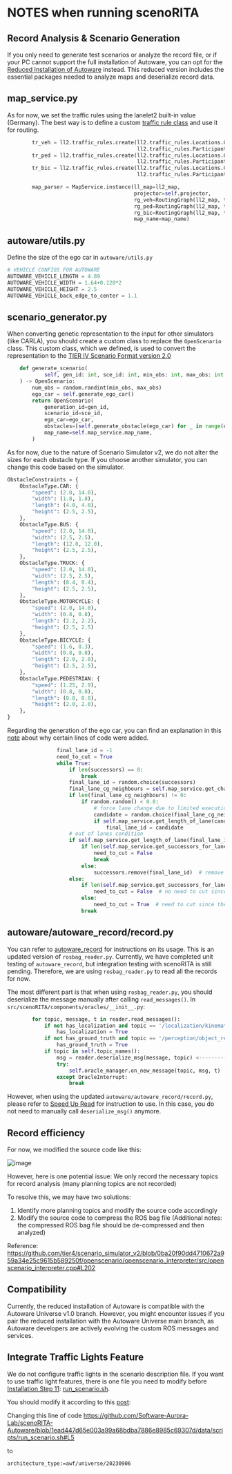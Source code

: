 # NOTES when running scenoRITA

## Record Analysis & Scenario Generation

If you only need to generate test scenarios or analyze the record file, or if your PC cannot support the full installation of Autoware, you can opt for the [Reduced Installation of Autoware](https://github.com/lethal233/autoware) instead. This reduced version includes the essential packages needed to analyze maps and deserialize record data.

## map_service.py

As for now, we set the traffic rules using the lanelet2 built-in value (Germany). The best way is to define a custom [traffic rule class](https://github.com/fzi-forschungszentrum-informatik/Lanelet2/blob/master/lanelet2_traffic_rules/README.md) and use it for routing.
```py
        tr_veh = ll2.traffic_rules.create(ll2.traffic_rules.Locations.Germany,
                                          ll2.traffic_rules.Participants.Vehicle)
        tr_ped = ll2.traffic_rules.create(ll2.traffic_rules.Locations.Germany,
                                          ll2.traffic_rules.Participants.Pedestrian)
        tr_bic = ll2.traffic_rules.create(ll2.traffic_rules.Locations.Germany,
                                          ll2.traffic_rules.Participants.Bicycle)

        map_parser = MapService.instance(ll_map=ll2_map,
                                         projector=self.projector,
                                         rg_veh=RoutingGraph(ll2_map, tr_veh),
                                         rg_ped=RoutingGraph(ll2_map, tr_ped),
                                         rg_bic=RoutingGraph(ll2_map, tr_bic),
                                         map_name=map_name)
```

## autoware/utils.py

Define the size of the ego car in `autoware/utils.py`

```py
# VEHICLE CONFIGS FOR AUTOWARE
AUTOWARE_VEHICLE_LENGTH = 4.89
AUTOWARE_VEHICLE_WIDTH = 1.64+0.128*2
AUTOWARE_VEHICLE_HEIGHT = 2.5
AUTOWARE_VEHICLE_back_edge_to_center = 1.1
```

## scenario_generator.py

When converting genetic representation to the input for other simulators (like CARLA), you should create a custom class to replace the `OpenScenario` class.  This custom class, which we defined, is used to convert the representation to the [TIER IV Scenario Format version 2.0](https://tier4.github.io/scenario_simulator_v2-docs/developer_guide/TIERIVScenarioFormatVersion2/)

```py
    def generate_scenario(
            self, gen_id: int, sce_id: int, min_obs: int, max_obs: int
    ) -> OpenScenario:
        num_obs = random.randint(min_obs, max_obs)
        ego_car = self.generate_ego_car()
        return OpenScenario(
            generation_id=gen_id,
            scenario_id=sce_id,
            ego_car=ego_car,
            obstacles=[self.generate_obstacle(ego_car) for _ in range(num_obs)],
            map_name=self.map_service.map_name,
        )
```

As for now, due to the nature of Scenario Simulator v2, we do not alter the sizes for each obstacle type. If you choose another simulator, you can change this code based on the simulator.


```py
ObstacleConstraints = {
    ObstacleType.CAR: {
        "speed": (2.0, 14.0),
        "width": (1.8, 1.8),
        "length": (4.0, 4.0),
        "height": (2.5, 2.5),
    },
    ObstacleType.BUS: {
        "speed": (2.0, 14.0),
        "width": (2.5, 2.5),
        "length": (12.0, 12.0),
        "height": (2.5, 2.5),
    },
    ObstacleType.TRUCK: {
        "speed": (2.0, 14.0),
        "width": (2.5, 2.5),
        "length": (8.4, 8.4),
        "height": (2.5, 2.5),
    },
    ObstacleType.MOTORCYCLE: {
        "speed": (2.0, 14.0),
        "width": (0.8, 0.8),
        "length": (2.2, 2.2),
        "height": (2.5, 2.5)
    },
    ObstacleType.BICYCLE: {
        "speed": (1.6, 8.3),
        "width": (0.8, 0.8),
        "length": (2.0, 2.0),
        "height": (2.5, 2.5),
    },
    ObstacleType.PEDESTRIAN: {
        "speed": (1.25, 2.9),
        "width": (0.8, 0.8),
        "length": (0.8, 0.8),
        "height": (2.0, 2.0),
    },
}
```

Regarding the generation of the ego car, you can find an explanation in this [note](https://github.com/orgs/autowarefoundation/discussions/4687#discussioncomment-9357644) about why certain lines of code were added.

```py
                final_lane_id = -1
                need_to_cut = True
                while True:
                    if len(successors) == 0:
                        break
                    final_lane_id = random.choice(successors)
                    final_lane_cg_neighbours = self.map_service.get_changable_neighbours(final_lane_id)
                    if len(final_lane_cg_neighbours) != 0:
                        if random.random() < 0.8:
                            # force lane change due to limited execution time
                            candidate = random.choice(final_lane_cg_neighbours)
                            if self.map_service.get_length_of_lane(candidate) >= k_min_lane_length:
                                final_lane_id = candidate
                    # out of lanes condition
                    if self.map_service.get_length_of_lane(final_lane_id) - 6.0 <= 0:
                        if len(self.map_service.get_successors_for_lane(final_lane_id)) > 0:
                            need_to_cut = False
                            break
                        else:
                            successors.remove(final_lane_id)  # remove this candidate, out of lanes
                    else:
                        if len(self.map_service.get_successors_for_lane(final_lane_id)) > 0:
                            need_to_cut = False  # no need to cut since there is another successor lane
                        else:
                            need_to_cut = True  # need to cut since there is no other successor lane
                        break
```

## autoware/autoware_record/record.py

You can refer to [autoware_record](https://github.com/lethal233/autoware_record) for instructions on its usage. This is an updated version of `rosbag_reader.py`. Currently, we have completed unit testing of `autoware_record`, but integration testing with scenoRITA is still pending. Therefore, we are using `rosbag_reader.py` to read all the records for now.

The most different part is that when using `rosbag_reader.py`, you should deserialize the message manually after calling `read_messages()`. In `src/scenoRITA/components/oracles/__init__.py`:

```py
        for topic, message, t in reader.read_messages():
            if not has_localization and topic == '/localization/kinematic_state':
                has_localization = True
            if not has_ground_truth and topic == '/perception/object_recognition/ground_truth/objects':
                has_ground_truth = True
            if topic in self.topic_names():
                msg = reader.deserialize_msg(message, topic) <----------- 
                try:
                    self.oracle_manager.on_new_message(topic, msg, t)
                except OracleInterrupt:
                    break
```

However, when using the updated `autoware/autoware_record/record.py`, please refer to [Speed Up Read](https://github.com/lethal233/autoware_record/blob/main/README.md#speed-up-read-recommended) for instruction to use. In this case, you do not need to manually call `deserialize_msg()` anymore.


## Record efficiency

For now, we modified the source code like this:

![image](https://github.com/lethal233/scenoRITA-Autoware/assets/47763046/3d38a810-e681-4b5e-b882-823a2f6fa397)

However, here is one potential issue:
We only record the necessary topics for record analysis (many planning topics are not recorded)

To resolve this, we may have two solutions:
1. Identify more planning topics and modify the source code accordingly
2. Modify the source code to compress the ROS bag file (Additional notes: the compressed ROS bag file should be de-compressed and then analyzed)

Reference:
https://github.com/tier4/scenario_simulator_v2/blob/0ba20f90dd4710672a959a34e25c9615b589250f/openscenario/openscenario_interpreter/src/openscenario_interpreter.cpp#L202

## Compatibility


Currently, the reduced installation of Autoware is compatible with the Autoware Universe v1.0 branch. However, you might encounter issues if you pair the reduced installation with the Autoware Universe main branch, as Autoware developers are actively evolving the custom ROS messages and services.

## Integrate Traffic Lights Feature

We do not configure traffic lights in the scenario description file. If you want to use traffic light features, there is one file you need to modify before [Installation Step 11](https://github.com/Software-Aurora-Lab/scenoRITA-Autoware/tree/main?tab=readme-ov-file#installation): [run_scenario.sh](https://github.com/Software-Aurora-Lab/scenoRITA-Autoware/blob/main/data/scripts/run_scenario.sh).

You should modify it according to this [post](https://github.com/tier4/scenario_simulator_v2/issues/1236):

Changing this line of code
https://github.com/Software-Aurora-Lab/scenoRITA-Autoware/blob/1ead447d65e003a99a68bdba7886e8985c69307d/data/scripts/run_scenario.sh#L5

to

```sh
architecture_type:=awf/universe/20230906
```
